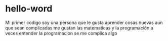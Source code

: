 # hello-word
Mi primer codigo 
soy una persona que le gusta aprender cosas nuevas aun que sean complicadas 
me gustan las matematicas y la programación 
a veces entender la programacion se me complica algo
